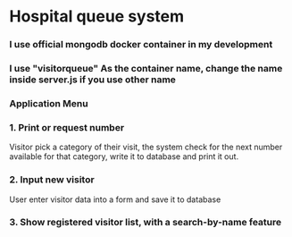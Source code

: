 # Hospital queue system

### I use official mongodb docker container in my development
### I use "visitorqueue" As the container name, change the name inside server.js if you use other name

### Application Menu
### 1. Print or request  number
Visitor pick a category of their visit, the system check for the next number available for that category, write it to database and print it out. 

### 2. Input new visitor
User enter visitor data into a form and save it to database

### 3. Show registered visitor list, with a search-by-name feature
